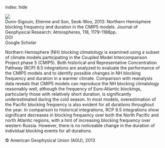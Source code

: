 index: hide

<div class="Citation">
    <div class="Citation-thumb CitationThumb-linked"  data-href="https://doi.org/10.1002/jgrd.50143">
      <img src="https://static.claimspace.cloud/climate-study-static/refs/thumbs/14/DunnSigouin_and_Son_2013-thumb.png" />
    </div>

  <div class="Citation-body">
    <div class="Citation-text">Dunn-Sigouin, Etienne and Son, Seok-Woo, 2013: Northern Hemisphere blocking frequency and duration in the CMIP5 models. <span class="Article-journal">Journal of Geophysical Research: Atmospheres, </span><span class="Article-volume">118, </span>1179-1188pp.</div>
    <div class="Citation-links">
      <div class="CitationLink" data-href="https://doi.org/10.1002/jgrd.50143">
        <div class="CitationLink-icon CitationLink-Doi"></div>
        <div class="CitationLink-text">DOI</div>
      </div>
      <div class="CitationLink" data-href="https://scholar.google.com/scholar?q=10.1002/jgrd.50143">
        <div class="CitationLink-icon CitationLink-Scholar"></div>
        <div class="CitationLink-text">Google Scholar</div>
      </div>
    </div>
  </div>
</div>

Northern Hemisphere (NH) blocking climatology is examined using a subset of climate models participating in the Coupled Model Intercomparison Project phase 5 (CMIP5). Both historical and Representative Concentration Pathway (RCP) 8.5 integrations are analyzed to evaluate the performance of the CMIP5 models and to identify possible changes in NH blocking frequency and duration in a warmer climate. Comparison with reanalysis data reveals that CMIP5 models can reproduce the NH blocking climatology reasonably well, although the frequency of Euro‐Atlantic blockings, particularly those with relatively short duration, is significantly underestimated during the cold season. In most models, overestimation of the Pacific blocking frequency is also evident for all durations throughout the year. In comparison to historical integrations, RCP 8.5 integrations show significant decreases in blocking frequency over both the North Pacific and north Atlantic regions, with a hint of increasing blocking frequency over western Russia. However, there is no noticeable change in the duration of individual blocking events for all durations.

<div class="Citation-copy">
&copy; American Geophysical Union (AGU), 2013
</div>